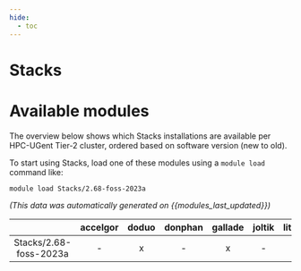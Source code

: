 ```yaml
---
hide:
  - toc
---
```


Stacks
======

# Available modules


The overview below shows which Stacks installations are available per HPC-UGent Tier-2 cluster, ordered based on software version (new to old).

To start using Stacks, load one of these modules using a `module load` command like:

```shell
module load Stacks/2.68-foss-2023a
```

*(This data was automatically generated on {{modules_last_updated}})*

| |accelgor|doduo|donphan|gallade|joltik|litleo|shinx|
| :---: | :---: | :---: | :---: | :---: | :---: | :---: | :---: |
|Stacks/2.68-foss-2023a|-|x|-|x|-|x|x|
